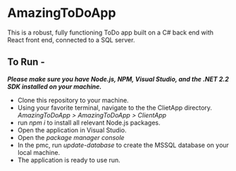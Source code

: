 # AmazingToDoApp
This is a robust, fully functioning ToDo app built on a C# back end with React front end, connected to a SQL server.

## To Run -
**_Please make sure you have Node.js, NPM, Visual Studio, and the .NET 2.2 SDK installed on your machine._**
* Clone this repository to your machine.
* Using your favorite terminal, navigate to the the ClietApp directory. _AmazingToDoApp > AmazingToDoApp > ClientApp_
* run _npm i_ to install all relevant Node.js packages.
* Open the application in Visual Studio.
* Open the _package manager console_ 
* In the pmc, run _update-database_ to create the MSSQL database on your local machine.
* The application is ready to use run.
